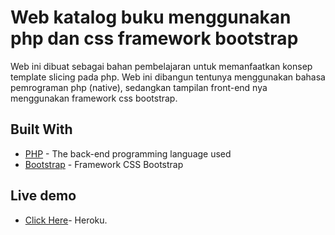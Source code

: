 # Web katalog buku menggunakan php dan css framework bootstrap

Web ini dibuat sebagai bahan pembelajaran untuk memanfaatkan konsep template slicing pada php. Web ini dibangun tentunya menggunakan bahasa pemrograman php (native), sedangkan tampilan front-end nya menggunakan framework css bootstrap.

## Built With

* [PHP](http://php.net) - The back-end programming language used
* [Bootstrap](http://getbootstrap.com/) - Framework CSS Bootstrap


## Live demo

* [Click Here](http://zurin-bookstore.herokuapp.com/)- Heroku. 
